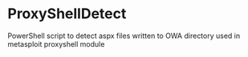 # ProxyShellDetect
PowerShell script to detect aspx files written to OWA directory used in metasploit proxyshell module
